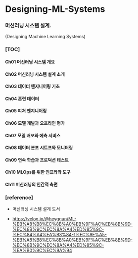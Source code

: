 # Designing-ML-Systems


### 머신러닝 시스템 설계.  
(Designing Machine Learning Systems)




### [TOC]   

#### Ch01 머신러닝 시스템 개요  
#### Ch02 머신러닝 시스템 설계 소개  
#### Ch03 데이터 엔지니어링 기초  
#### Ch04 훈련 데이터  
#### Ch05 피처 엔지니어링  
#### Ch06 모델 개발과 오프라인 평가  
#### Ch07 모델 배포와 에측 서비스  
#### Ch08 데이터 분포 시트프와 모니터링  
#### Ch09 연속 학습과 프로덕션 테스트  
#### Ch10 MLOps를 위한 인프라와 도구   
#### Ch11 머신러닝의 인간적 측면 





### [reference]


- 머신러닝 시스템 설계 도서

- https://velog.io/@heyggun/ML-%EB%A8%B8%EC%8B%A0%EB%9F%AC%EB%8B%9D-%EC%8B%9C%EC%8A%A4%ED%85%9C-%EC%84%A4%EA%B3%84-1%EC%9E%A5-%EB%A8%B8%EC%8B%A0%EB%9F%AC%EB%8B%9D-%EC%8B%9C%EC%8A%A4%ED%85%9C-%EA%B0%9C%EC%9A%94